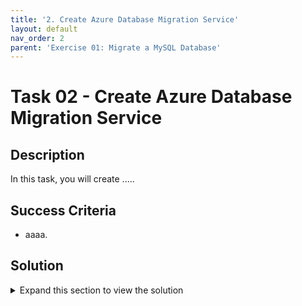 ```yaml
---
title: '2. Create Azure Database Migration Service'
layout: default
nav_order: 2
parent: 'Exercise 01: Migrate a MySQL Database'
---
```


# Task 02 - Create Azure Database Migration Service

## Description

In this task, you will create .....





## Success Criteria

* aaaa.



## Solution

<details markdown="block">
<summary>Expand this section to view the solution</summary>

1. On the **Home** page within the Azure Portal, towards the top, select **Create a resource**.

    ![The Create a resource button on the Azure Portal Home page is highlighted.](../../resources/images/2022-11-20-21-08-40.png "Create a resource")

2. Within the **Search services and marketplace** field, type `azure database migration service`, press Enter, then select **Azure Database Migration Service** in the search results.

    ![Azure Database Migration Service is highlighted in marketplace search results.](../../resources/images/2022-11-20-23-04-06.png "Azure Database Migration Service in marketplace")

3. Select **Create**.

4. On the **Select migration scenario and Database Migration Service** pane, select the following values:

    - **Source server type**: `MySQL`
    - **Target server type**: `Azure Database for MySQL`

    ![Source and Target type fields selected for MySQL.](../../resources/images/2022-11-20-23-06-38.png "Migration source and target server types")

5. Select the **Select** button.

    ![Select button](../../resources/images/2022-11-20-23-08-29.png "Select button")

6. On the **Create Migration Service** pane, select the following values:

    - **Resource group**: Select the resource group that you created for this lab. Such as `terrafirm-rg`.
    - **Migration service name**: Enter a unique name, such as `terrafirm-database-migration`.
    - **Location**: Select the Azure Region that was used to create the resource group.

    ![Create Migration Service pane with values entered.](../../resources/images/2022-11-20-23-10-49.png "Create Migration Service pane")

7. Select **Next: Networking >>**.

    ![Next Networking button highlighted.](../../resources/images/2022-11-20-23-17-04.png "Next Networking button")

8. On the **Networking** tab, select the **terrafirm-hub-vnet/hub** VNet and Subnet.

    ![On Create Migration Service screen the VNet is selected.](../../resources/images/2022-11-20-23-19-09.png "VNet selected")

9. Select **Review + create**.

    ![Review + create button highlighted.](../../resources/images/2022-11-20-23-18-39.png "Review + create button")

10. Select **Create** to provision the service.

    ![Create button is highlighted.](../../resources/images/2022-11-20-23-21-18.png "Create button")

</details>